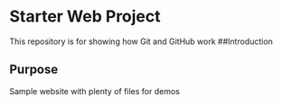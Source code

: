 # Starter Web Project

This repository is for showing how Git and GitHub work
##Introduction
## Purpose

Sample website with plenty of files for demos
